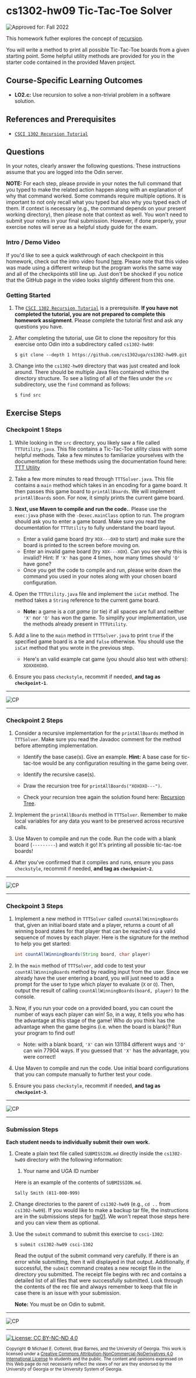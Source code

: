 # cs1302-hw09 Tic-Tac-Toe Solver

![Approved for: Fall 2022](https://img.shields.io/badge/Approved%20for-Fall%202022-darkgreen)

This homework futher explores the concept of [recursion](https://github.com/cs1302uga/cs1302-hw09).

You will write a method to print all possible Tic-Tac-Toe boards from a given starting point. Some helpful
utility methods are provided for you in the starter code contained in the provided Maven project.

## Course-Specific Learning Outcomes
* **LO2.c:** Use recursion to solve a non-trivial problem in a software solution.

## References and Prerequisites

* [`CSCI 1302 Recursion Tutorial`](https://github.com/cs1302uga/cs1302-tutorials/blob/master/recursion.md)

## Questions

In your notes, clearly answer the following questions. These instructions assume that you are 
logged into the Odin server. 

**NOTE:** For each step, please provide in your notes the full command that you typed to make the related 
action happen along with an explanation of why that command worked. Some commands require multiple options. 
It is important to not only recall what you typed but also why you typed each of them. If context is necessary 
(e.g., the command depends on your present working directory), then please note that context as well.
You won't need to submit your notes in your final submission. However, if done properly, your exercise notes 
will serve as a helpful study guide for the exam.

### Intro / Demo Video

If you'd like to see a quick walkthrough of each checkpoint in this homework, check out the intro video found
[here](https://www.youtube.com/watch?v=9QF9EDT7B14&t=1s). Please note that this video was made using a different
writeup but the program works the same way and all of the checkpoints still line up. Just don't be shocked if you
notice that the GitHub page in the video looks slightly different from this one.

### Getting Started

1. The [`CSCI 1302 Recursion Tutorial`](https://github.com/cs1302uga/cs1302-tutorials/blob/master/recursion.md) is
   a prerequisite. **If you have not completed the tutorial, you are not prepared to complete this homework assignment**.
   Please complete the tutorial first and ask any questions you have.
   
1. After completing the tutorial, use Git to clone the repository for this exercise onto Odin into a subdirectory called 
   `cs1302-hw09`:

   ```
   $ git clone --depth 1 https://github.com/cs1302uga/cs1302-hw09.git
   ```

1. Change into the `cs1302-hw09` directory that was just created and look around. There should be
   multiple Java files contained within the directory structure. To see a listing of all of the 
   files under the `src` subdirectory, use the `find` command as follows:
   
   ```
   $ find src
   ```
   
## Exercise Steps

### Checkpoint 1 Steps

1. While looking in the `src` directory, you likely saw a file called `TTTUtility.java`. 
   This file contains a Tic-Tac-Toe utility class with some helpful methods.
   Take a few minutes to familiarize yourselves with the documentation for these methods 
   using the documentation found here: 
   [TTT Utility](http://csweb.cs.uga.edu/~barnes/cs1302-ttt/)

1. Take a few more minutes to read through `TTTSolver.java`. This file contains a `main` method
   which takes in an encoding for a game board. It then passes this game board to `printAllBoards`. 
   We will implement `printAllBoards` soon. For now, it simply prints the current game board.

1. **Next, use Maven to compile and run the code.**. Please use the `exec:java` phase with
   the `-Dexec.mainClass` option to run. The program should ask you to enter a game board. Make sure
   you read the documentation for `TTTUtility` to fully understand the board layout.
      * Enter a valid game board (try `XOX---OXO` to start) and make sure the board is printed to the 
        screen before moving on.
      * Enter an invalid game board (try `XOX---XOX`). Can you see why this is invalid?
        Hint: If `'X'` has gone 4 times, how many times should `'O'` have gone?
   * Once you get the code to compile and run, please write down the command you used
     in your notes along with your chosen board configuration.
   
1. Open the `TTTUtility.java` file and implement the `isCat` method. The method takes a `String` 
   reference to the current game board. 
   * **Note:** a game is a _cat game_ (or tie) if all spaces are full and neither `'X'`
     nor `'O'` has won the game. To simplify your implementation, use the methods already 
     present in `TTTUtility`.

1. Add a line to the `main` method in `TTTSolver.java` to print `true` if the
   specified game board is a tie and `false` otherwise. You should use the `isCat` method
   that you wrote in the previous step.
   * Here's an valid example cat game (you should also test with others): `XOXXOXOXO`.
   
1. Ensure you pass `checkstyle`, recommit if needed, **and tag as `checkpoint-1`**.

<hr/>

![CP](https://img.shields.io/badge/Just%20Finished%20Checkpoint-1-success?style=for-the-badge)

<hr/>

### Checkpoint 2 Steps

1. Consider a recursive implementation for the `printAllBoards` method in `TTTSolver`. Make sure you read the Javadoc
   comment for the method before attempting implementation.

   * Identify the base case(s). Give an example. **Hint:** A base case for tic-tac-toe would be any
     configuration resulting in the game being over.
   
   * Identify the recursive case(s).
   
   * Draw the recursion tree for `printAllBoards("XOXOXO---")`.

   * Check your recursion tree again the solution found here: [Recursion Tree](rec_tree.txt).

1. Implement the `printAllBoards` method in `TTTSolver`. Remember to make local variables for any data you want to be preserved
   across recursive calls.

1. Use Maven to compile and run the code. Run the code with a blank board (`---------`) and watch it go! It's printing all possible
   tic-tac-toe boards!
   
1. After you've confirmed that it compiles and runs, ensure you pass `checkstyle`, recommit if needed, **and tag as `checkpoint-2`**.

<hr/>

![CP](https://img.shields.io/badge/Just%20Finished%20Checkpoint-2-success?style=for-the-badge)

<hr/>

### Checkpoint 3 Steps

1. Implement a new method in `TTTSolver` called `countAllWinningBoards`
   that, given an initial board state and a player, returns a count of all winning board states
   for that player that can be reached via a valid sequence of moves by each player. Here is
   the signature for the method to help you get started:
   
   ```java
   int countAllWinningBoards(String board, char player)
   ```
   
1. In the `main` method of `TTTSolver`, add code to test your `countAllWinningBoards` method by reading
   input from the user. Since we already have the user entering a board, you will just need to add a 
   prompt for the user to type which player to evaluate (`X` or `O`). Then, output the result of calling
   `countAllWinningBoards(board, player)` to the console.

1. Now, if you run your code on a provided board, you can count the number of ways each player can win! So, in a
   way, it tells you who has the advantage at this stage of the game! Who do you think has the advantage when
   the game begins (i.e. when the board is blank)? Run your program to find out!
   * Note: with a blank board, `'X'` can win 131184 different ways and `'O'` can win 77904 ways. If you guessed
     that `'X'` has the advantage, you were correct!
   
1. Use Maven to compile and run the code. Use initial board configurations that you can compute manually to further
   test your code.
   
1. Ensure you pass `checkstyle`, recommit if needed, **and tag as `checkpoint-3`**.

<hr/>

![CP](https://img.shields.io/badge/Just%20Finished%20Checkpoint-3-success?style=for-the-badge)

<hr/>

### Submission Steps

**Each student needs to individually submit their own work.**

1. Create a plain text file called `SUBMISSION.md` directly inside the `cs1302-hw09`
   directory with the following information:

   1. Your name and UGA ID number
  
   Here is an example of the contents of `SUBMISSION.md`.
   
   ```
   Sally Smith (811-000-999)
   ```

1. Change directories to the parent of `cs1302-hw09` (e.g., `cd ..` from `cs1302-hw09`). If you would like
   to make a backup tar file, the instructions are in the submissions steps for [hw01](https://github.com/cs1302uga/cs1302-hw01).
   We won't repeat those steps here and you can view them as optional.
   
1. Use the `submit` command to submit this exercise to `csci-1302`:
   
   ```
   $ submit cs1302-hw09 csci-1302
   ```
   
   Read the output of the submit command very carefully. If there is an error while submitting, then it will displayed 
   in that output. Additionally, if successful, the `submit` command creates a new receipt file in the directory you 
   submitted. The receipt file begins with rec and contains a detailed list of all files that were successfully submitted. 
   Look through the contents of the rec file and always remember to keep that file in case there is an issue with your submission.

   **Note:** You must be on Odin to submit.

<hr/>

![CP](https://img.shields.io/badge/Just%20Finished-Submission-success?style=for-the-badge)

<hr/>

[![License: CC BY-NC-ND 4.0](https://img.shields.io/badge/License-CC%20BY--NC--ND%204.0-lightgrey.svg)](http://creativecommons.org/licenses/by-nc-nd/4.0/)

<small>
Copyright &copy; Michael E. Cotterell, Brad Barnes, and the University of Georgia.
This work is licensed under a <a rel="license" href="http://creativecommons.org/licenses/by-nc-nd/4.0/">Creative Commons Attribution-NonCommercial-NoDerivatives 4.0 International License</a> to students and the public.
The content and opinions expressed on this Web page do not necessarily reflect the views of nor are they endorsed by the University of Georgia or the University System of Georgia.
</small>

